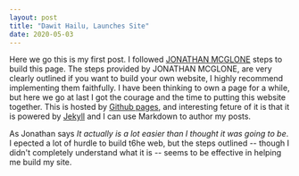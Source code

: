 ```yaml
---
layout: post
title: "Dawit Hailu, Launches Site"
date: 2020-05-03
---
```


Here we go this is my first post. I followed [JONATHAN MCGLONE](http://jmcglone.com/guides/github-pages/) steps to build this page. The steps provided by JONATHAN MCGLONE, are very clearly outlined if you want to build your own website, I highly recommend implementing them faithfully. I have been thinking to own a page for a while, but here we go at last I got the courage and the time to putting this website together. This is hosted by [Github pages](https://pages.github.com), and interesting feture of it is that it is powered by [Jekyll](http://jekyllrb.com) and I can use Markdown to author my posts. 

As Jonathan says _It actually is a lot easier than I thought it was going to be_. I epected a lot of hurdle to build t6he web, but the steps outlined -- though I didn't completely understand what it is -- seems to be effective in helping me build my site.
